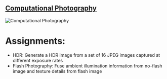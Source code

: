 ## [Computational Photography](https://www.udacity.com/course/computational-photography--ud955)

![Computational Photography](https://user-images.githubusercontent.com/28349806/134019039-7b676933-0a7d-403c-ac12-8b20e0842ddd.jpg)


# Assignments:
* HDR: Generate a HDR image from a set of 16 JPEG images captured at different exposure rates
* Flash Photography: Fuse ambient illumination information from no-flash image and texture details from flash image
